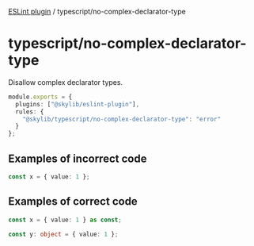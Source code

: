 [ESLint plugin](https://ilyub.github.io/eslint-plugin/) / typescript/no-complex-declarator-type

# typescript/no-complex-declarator-type

Disallow complex declarator types.

```ts
module.exports = {
  plugins: ["@skylib/eslint-plugin"],
  rules: {
    "@skylib/typescript/no-complex-declarator-type": "error"
  }
};
```

## Examples of incorrect code

```ts
const x = { value: 1 };
```

## Examples of correct code

```ts
const x = { value: 1 } as const;

const y: object = { value: 1 };
```